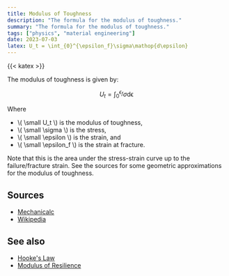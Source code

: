 ```yaml
---
title: Modulus of Toughness
description: "The formula for the modulus of toughness."
summary: "The formula for the modulus of toughness."
tags: ["physics", "material engineering"]
date: 2023-07-03
latex: U_t = \int_{0}^{\epsilon_f}\sigma\mathop{d\epsilon}
---
```


{{< katex >}}

The modulus of toughness is given by:

$$ U_t = \int_{0}^{\epsilon_f}\sigma\mathop{d\epsilon} $$

Where

* \\( \small U_t \\) is the modulus of toughness,
* \\( \small \sigma \\) is the stress,
* \\( \small \epsilon \\) is the strain, and
* \\( \small \epsilon_f \\) is the strain at fracture.

Note that this is the area under the stress-strain curve up to the failure/fracture strain. See the sources for some geometric approximations for the modulus of toughness.

## Sources

- [Mechanicalc](https://mechanicalc.com/reference/mechanical-properties-of-materials#modulus-of-toughness)
- [Wikipedia](https://en.wikipedia.org/wiki/Toughness)

## See also
- [Hooke's Law](/formulas/hookes-law-stress-strain/)
- [Modulus of Resilience](/formulas/modulus-of-resilience/)